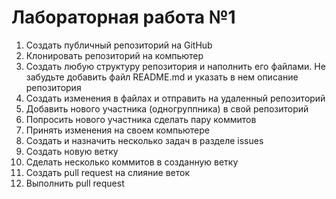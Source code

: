# Лабораторная работа №1

1. Создать публичный репозиторий на GitHub
2. Клонировать репозиторий на компьютер
3. Создать любую структуру репозитория и наполнить его файлами. Не забудьте добавить файл README.md и указать в нем описание репозитория
4. Создать изменения в файлах и отправить на удаленный репозиторий
5. Добавить нового участника (одногруппника) в свой репозиторий
6. Попросить нового участника сделать пару коммитов
7. Принять изменения на своем компьютере
8. Создать и назначить несколько задач в разделе issues
9. Создать новую ветку
10. Сделать несколько коммитов в созданную ветку
11. Создать pull request на слияние веток
12. Выполнить pull request
